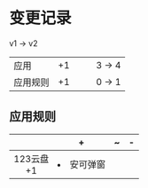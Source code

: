 # 变更记录

v1 -> v2

||||||
|-|:-:|:-:|:-:|:-:|
|应用|+1|||3 -> 4|
|应用规则|+1|||0 -> 1|

## 应用规则

||+|~|-|
|:-:|-|-|-|
|123云盘<br>+1|<li>安可弹窗|||
